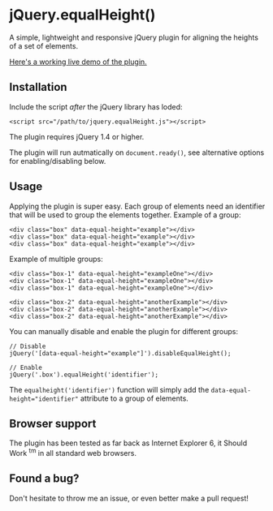 # jQuery.equalHeight()

A simple, lightweight and responsive jQuery plugin for aligning the heights of a set of elements.

[Here's a working live demo of the plugin.](http://vobpler.bitbucket.org/jquery-equalheight/)

## Installation

Include the script *after* the jQuery library has loded:

    <script src="/path/to/jquery.equalHeight.js"></script>
        
The plugin requires jQuery 1.4 or higher.
    	
The plugin will run autmatically on `document.ready()`, see alternative options for enabling/disabling below.

## Usage

Applying the plugin is super easy. Each group of elements need an identifier that will be used to group the elements together. Example of a group:

    <div class="box" data-equal-height="example"></div>
    <div class="box" data-equal-height="example"></div>
    <div class="box" data-equal-height="example"></div>
    	
Example of multiple groups:

    <div class="box-1" data-equal-height="exampleOne"></div>
    <div class="box-1" data-equal-height="exampleOne"></div>
    <div class="box-1" data-equal-height="exampleOne"></div>
    
    <div class="box-2" data-equal-height="anotherExample"></div>
    <div class="box-2" data-equal-height="anotherExample"></div>
    <div class="box-2" data-equal-height="anotherExample"></div>
    	
You can manually disable and enable the plugin for different groups:

	// Disable
    jQuery('[data-equal-height="example"]').disableEqualHeight();
    
	// Enable
    jQuery('.box').equalHeight('identifier');
    
The `equalheight('identifier')` function will simply add the `data-equal-height="identifier"` attribute to a group of elements.

## Browser support

The plugin has been tested as far back as Internet Explorer 6, it Should Work <sup>tm</sup> in all standard web browsers.

## Found a bug?

Don't hesitate to throw me an issue, or even better make a pull request!